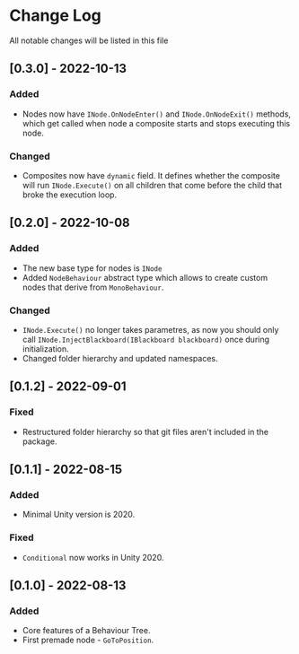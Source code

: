 # Change Log
All notable changes will be listed in this file

## [0.3.0] - 2022-10-13
### Added
* Nodes now have `INode.OnNodeEnter()` and `INode.OnNodeExit()` methods, which get called when node a composite starts and stops executing this node.
### Changed
* Composites now have `dynamic` field. It defines whether the composite will run `INode.Execute()` on all children that come before the child that broke the execution loop.

## [0.2.0] - 2022-10-08
### Added
* The new base type for nodes is `INode`
* Added `NodeBehaviour` abstract type which allows to create custom nodes that derive from `MonoBehaviour`.
### Changed
* `INode.Execute()` no longer takes parametres, as now you should only call `INode.InjectBlackboard(IBlackboard blackboard)` once during initialization.
* Changed folder hierarchy and updated namespaces.

## [0.1.2] - 2022-09-01
### Fixed
* Restructured folder hierarchy so that git files aren't included in the package.

## [0.1.1] - 2022-08-15
### Added
* Minimal Unity version is 2020.
### Fixed
* `Conditional` now works in Unity 2020.

## [0.1.0] - 2022-08-13
### Added
* Core features of a Behaviour Tree.
* First premade node - `GoToPosition`.